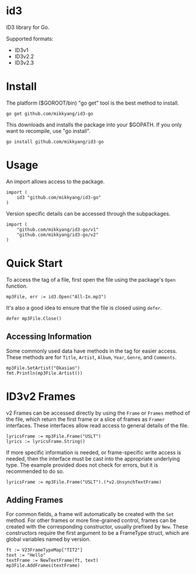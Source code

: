 # id3

ID3 library for Go.

Supported formats:

* ID3v1
* ID3v2.2
* ID3v2.3

# Install

The platform ($GOROOT/bin) "go get" tool is the best method to install.

    go get github.com/mikkyang/id3-go

This downloads and installs the package into your $GOPATH. If you only want to
recompile, use "go install".

    go install github.com/mikkyang/id3-go

# Usage

An import allows access to the package.

    import (
        id3 "github.com/mikkyang/id3-go"
    )

Version specific details can be accessed through the subpackages.

    import (
        "github.com/mikkyang/id3-go/v1"
        "github.com/mikkyang/id3-go/v2"
    )

# Quick Start

To access the tag of a file, first open the file using the package's `Open`
function.

    mp3File, err := id3.Open("All-In.mp3")

It's also a good idea to ensure that the file is closed using `defer`.

    defer mp3File.Close()

## Accessing Information

Some commonly used data have methods in the tag for easier access. These
methods are for `Title`, `Artist`, `Album`, `Year`, `Genre`, and `Comments`.

    mp3File.SetArtist("Okasian")
    fmt.Println(mp3File.Artist())

# ID3v2 Frames

v2 Frames can be accessed directly by using the `Frame` or `Frames` method
of the file, which return the first frame or a slice of frames as `Framer`
interfaces. These interfaces allow read access to general details of the file.

    lyricsFrame := mp3File.Frame("USLT")
    lyrics := lyricsFrame.String()

If more specific information is needed, or frame-specific write access is
needed, then the interface must be cast into the appropriate underlying type.
The example provided does not check for errors, but it is recommended to do
so.

    lyricsFrame := mp3File.Frame("USLT").(*v2.UnsynchTextFrame)

## Adding Frames

For common fields, a frame will automatically be created with the `Set` method.
For other frames or more fine-grained control, frames can be created with the
corresponding constructor, usually prefixed by `New`. These constructors require
the first argument to be a FrameType struct, which are global variables named by
version.

    ft := V23FrameTypeMap["TIT2"]
    text := "Hello"
    textFrame := NewTextFrame(ft, text)
    mp3File.AddFrames(textFrame)
